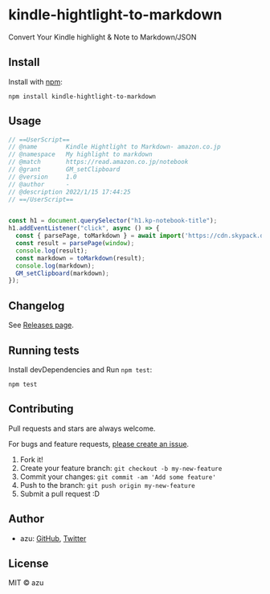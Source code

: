 # kindle-hightlight-to-markdown

Convert Your Kindle highlight &amp; Note to Markdown/JSON

## Install

Install with [npm](https://www.npmjs.com/):

    npm install kindle-hightlight-to-markdown

## Usage

```js
// ==UserScript==
// @name        Kindle Hightlight to Markdown- amazon.co.jp
// @namespace   My highlight to markdown
// @match       https://read.amazon.co.jp/notebook
// @grant       GM_setClipboard
// @version     1.0
// @author      -
// @description 2022/1/15 17:44:25
// ==/UserScript==


const h1 = document.querySelector("h1.kp-notebook-title");
h1.addEventListener("click", async () => {
  const { parsePage, toMarkdown } = await import('https://cdn.skypack.dev/kindle-hightlight-to-markdown');
  const result = parsePage(window);
  console.log(result);
  const markdown = toMarkdown(result);
  console.log(markdown);
  GM_setClipboard(markdown);
});
```

## Changelog

See [Releases page](https://github.com/azu/kindle-hightlight-to-markdown/releases).

## Running tests

Install devDependencies and Run `npm test`:

    npm test

## Contributing

Pull requests and stars are always welcome.

For bugs and feature requests, [please create an issue](https://github.com/azu/kindle-hightlight-to-markdown/issues).

1. Fork it!
2. Create your feature branch: `git checkout -b my-new-feature`
3. Commit your changes: `git commit -am 'Add some feature'`
4. Push to the branch: `git push origin my-new-feature`
5. Submit a pull request :D

## Author

- azu: [GitHub](https://github.com/azu), [Twitter](https://twitter.com/azu_re)

## License

MIT © azu
